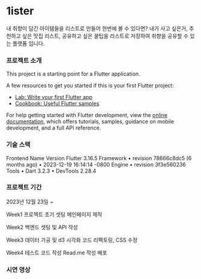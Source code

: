 # 1ister

내 취향이 담긴 아이템들을 리스트로 만들어 한번에 볼 수 있다면? 내가 사고 싶은거, 추천하고 싶은 맛집 리스트, 공유하고 싶은 꿀팁을 리스트로 저장하여 취향을 공유할 수 있는 플랫폼 입니다.

### 프로젝트 소개

This project is a starting point for a Flutter application.

A few resources to get you started if this is your first Flutter project:

- [Lab: Write your first Flutter app](https://docs.flutter.dev/get-started/codelab)
- [Cookbook: Useful Flutter samples](https://docs.flutter.dev/cookbook)

For help getting started with Flutter development, view the
[online documentation](https://docs.flutter.dev/), which offers tutorials,
samples, guidance on mobile development, and a full API reference.

### 기술 스택

Frontend
Name	Version
Flutter 3.16.5 
Framework • revision 78666c8dc5 (6 months ago) • 2023-12-19 16:14:14 -0800
Engine • revision 3f3e560236
Tools • Dart 3.2.3 • DevTools 2.28.4


### 프로젝트 기간

2023년 12월 23일 ~ 

Week1
프로젝트 초기 셋팅
메인페이지 제작

Week2
백엔드 셋팅 및 API 작성

Week3
데이터 가공 및 d3 시각화
코드 리펙토링, CSS 수정

Week4
테스트 코드 작성
Read.me 작성
배포

### 시연 영상

